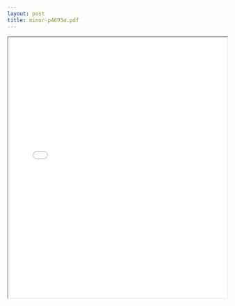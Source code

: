 ```yaml
---
layout: post
title: minor-p4693a.pdf
---
```


<div class="pdf-container">
<iframe src="/irs.ea/assets/pdfs/minor-p4693a.pdf" height="600" width="100%" allowFullScreen="true"></iframe>
</div>

